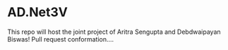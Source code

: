 # AD.Net3V
This repo will host the joint project of Aritra Sengupta and Debdwaipayan Biswas!
Pull request conformation....
